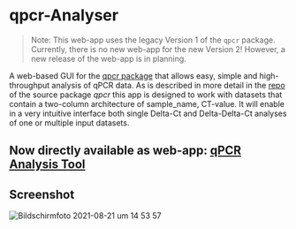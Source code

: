 # qpcr-Analyser

> Note: This web-app uses the legacy Version 1 of the `qpcr` package. Currently, there is no new web-app for the new Version 2!
> However, a new release of the web-app is in planning.
> 
A web-based GUI for the <a href = "https://github.com/NoahHenrikKleinschmidt/qpcr.git">qpcr package</a> that allows easy, simple and high-throughput analysis of qPCR data. As is described in more detail in the <a href = "https://github.com/NoahHenrikKleinschmidt/qpcr.git">repo</a> of the source package _qpcr_ this app is designed to work with datasets that contain a two-column architecture of sample_name, CT-value. It will enable in a very intuitive interface both single Delta-Ct and Delta-Delta-Ct analyses of one or multiple input datasets.

## Now directly available as web-app: <a href = "https://share.streamlit.io/noahhenrikkleinschmidt/qpcr-analyser/main/main.py"> qPCR Analysis Tool </a>

## Screenshot

![Bildschirmfoto 2021-08-21 um 14 53 57](https://user-images.githubusercontent.com/89252165/130322439-38dad792-a94c-4075-a3da-24fbea1733ac.png)

